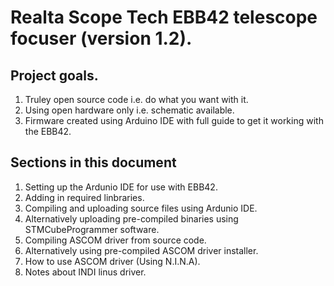 # Realta Scope Tech EBB42 telescope focuser (version 1.2).

## Project goals.

1) Truley open source code i.e. do what you want with it.
2) Using open hardware only i.e. schematic available.
3) Firmware created using Arduino IDE with full guide to get it working with the EBB42.

## Sections in this document

1) Setting up the Ardunio IDE for use with EBB42.
2) Adding in required linbraries.
3) Compiling and uploading source files using Ardunio IDE.
4) Alternatively uploading pre-compiled binaries using STMCubeProgrammer software.
5) Compiling ASCOM driver from source code.
6) Alternatively using pre-compiled ASCOM driver installer.
7) How to use ASCOM driver (Using N.I.N.A).
8) Notes about INDI linus driver.
